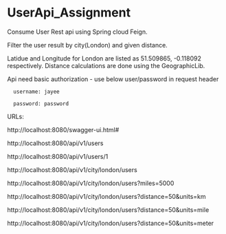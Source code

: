 
# UserApi_Assignment
Consume User Rest api using Spring cloud Feign.



Filter the user result by city(London) and given distance.

Latidue and Longitude for London are listed as 51.509865, -0.118092 respectively. 
Distance calculations are done using the GeographicLib.

Api need basic authorization - use below user/password in request header

      username: jayee 
  
      password: password


URLs:

http://localhost:8080/swagger-ui.html#

http://localhost:8080/api/v1/users

http://localhost:8080/api/v1/users/1

http://localhost:8080/api/v1/city/london/users

http://localhost:8080/api/v1/city/london/users?miles=5000

http://localhost:8080/api/v1/city/london/users?distance=50&units=km

http://localhost:8080/api/v1/city/london/users?distance=50&units=mile

http://localhost:8080/api/v1/city/london/users?distance=50&units=meter
